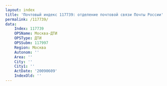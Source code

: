 ```yaml
---
layout: index
title: 'Почтовый индекс 117739: отделение почтовой связи Почты России'
permalink: /117739/
data:
    Index: 117739
    OPSName: Москва-ДТИ
    OPSType: ДТИ
    OPSSubm: 117997
    Region: Москва
    Autonom: ''
    Area: ''
    City: ''
    City1: ''
    ActDate: '20090609'
    IndexOld: ''
---
```


